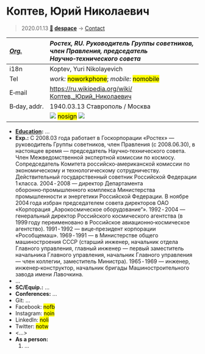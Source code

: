 # Коптев, Юрий Николаевич
> 2020.01.13 **[🚀](../index/index.md) [despace](index.md)** → [Contact](contact.md)

|*[Org.](contact.md)*|*Ростех, RU. Руководитель Группы советников, член Правления, председатель Научно‑технического совета*|
|:--|:--|
|i18n|Koptev, Yuri Nikolayevich|
|Tel|*work:* <mark>noworkphone</mark>; *mobile:* <mark>nomobile</mark>|
|E‑mail|<https://ru.wikipedia.org/wiki/Коптев,_Юрий_Николаевич>|
|B‑day, addr.|1940.03.13 Ставрополь / Москва|
||[![](f/contact/k/koptev1_photo_thumb.jpg)](f/contact/k/koptev1_photo.jpg) <mark>nosign</mark> [![](f/contact//1_sign_thumb.jpg)](f/contact//1_sign.png)|

   - **[Education](edu.md):** …
   - **Exp.:** С 2008.03 года работает в Госкорпорации «Ростех» — руководитель Группы советников, член Правления (с 2008.06.30), в настоящее время — председатель Научно‑технического совета. Член Межведомственной экспертной комиссии по космосу. Сопредседатель Комитета российско‑американской комиссии по экономическому и технологическому сотрудничеству. Действительный государственный советник Российской Федерации 1 класса. 2004 ‑ 2008 — директор Департамента оборонно‑промышленного комплекса Министерства промышленности и энергетики Российской Федерации. В ноябре 2004 года избран председателем совета директоров ОАО «Корпорация „Аэрокосмическое оборудование“». 1992 ‑ 2004 — генеральный директор Российского космического агентства (в 1999 году переименовано в Российское авиационно‑космическое агентство). 1991 ‑ 1992 — вице‑президент корпорации «Рособщемаш». 1969 ‑ 1991 — в Министерстве общего машиностроения СССР (старший инженер, начальник отдела Главного управления, главный инженер — первый заместитель начальника Главного управления, начальник Главного управления — член коллегии, заместитель Министра). 1965 ‑ 1969 — инженер, инженер‑конструктор, начальник бригады Машиностроительного завода имени Лавочкина.
   - …
   - **SC/Equip.:** …
   - **Conferences:** …
   - Git: …
   - Facebook: <mark>nofb</mark>
   - Instagram: <mark>noin</mark>
   - LinkedIn: <mark>noli</mark>
   - Twitter: <mark>notw</mark>
   - <…>
   - **As a person:**
      1. …
